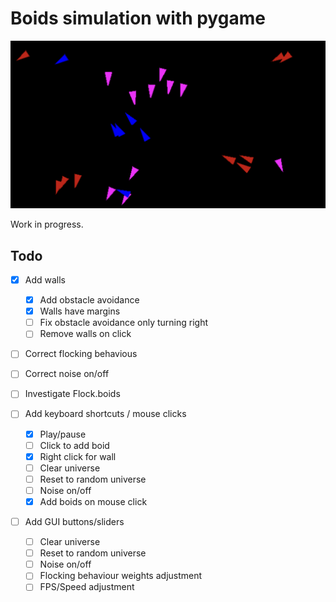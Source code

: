 # Boids simulation with pygame

![screenshot of program](boids_new.png)

Work in progress.

## Todo

- [x] Add walls
  - [x] Add obstacle avoidance
  - [x] Walls have margins
  - [ ] Fix obstacle avoidance only turning right
  - [ ] Remove walls on click

- [ ] Correct flocking behavious

- [ ] Correct noise on/off
- [ ] Investigate Flock.boids

- [ ] Add keyboard shortcuts / mouse clicks
  - [x] Play/pause
  - [ ] Click to add boid
  - [x] Right click for wall
  - [ ] Clear universe
  - [ ] Reset to random universe
  - [ ] Noise on/off
  - [x] Add boids on mouse click

- [ ] Add GUI buttons/sliders
  - [ ] Clear universe
  - [ ] Reset to random universe
  - [ ] Noise on/off
  - [ ] Flocking behaviour weights adjustment
  - [ ] FPS/Speed adjustment
